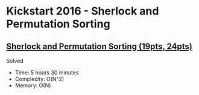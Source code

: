 # Kickstart 2016 - Sherlock and Permutation Sorting

## [Sherlock and Permutation Sorting (19pts, 24pts)](https://codingcompetitions.withgoogle.com/kickstart/round/0000000000201c0c/0000000000201c0d)

Solved

* Time: 5 hours 30 minutes
* Complexity: O(N^2)
* Memory: O(N)
